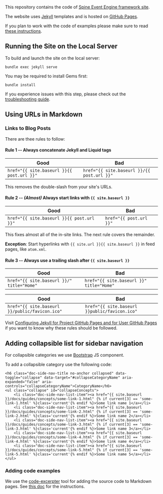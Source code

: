 This repository contains the code of [Spine Event Engine framework site](https://spine.io).

The website uses [Jekyll](https://jekyllrb.com/) templates and is 
hosted on [GitHub Pages](https://pages.github.com/). 

If you plan to work with the code of examples please make sure
to read [these instructions](EXAMPLES.md).

## Running the Site on the Local Server

To build and launch the site on the local server:
```
bundle exec jekyll serve
```
You may be required to install Gems first:
```
bundle install
```
If you experience issues with this step, please check out the [troubleshooting guide](TROUBLESHOOTING.md).

## Using URLs in Markdown

### Links to Blog Posts

There are thee rules to follow:

#### Rule 1 -- Always concatenate Jekyll and Liquid tags

| Good                                      | Bad                                        |
|-------------------------------------------|--------------------------------------------|
| `href="{{ site.baseurl }}{{ post.url }}"` | `href="{{ site.baseurl }}/{{ post.url }}"` |

This removes the double-slash from your site's URLs.

#### Rule 2 -- *(Almost)* Always start links with `{{ site.baseurl }}`

| Good                                      | Bad                     |
|-------------------------------------------|-------------------------|
| `href="{{ site.baseurl }}{{ post.url }}"` | `href="{{ post.url }}"` |

This fixes almost all of the in-site links. The next rule covers the remainder.

**Exception**: Start hyperlinks with `{{ site.url }}{{ site.baseurl }}` in feed pages, like `atom.xml`.

#### Rule 3 -- Always use a trailing slash after `{{ site.baseurl }}`

| Good                                      | Bad                                      |
|-------------------------------------------|------------------------------------------|
| `href="{{ site.baseurl }}/" title="Home"` | `href="{{ site.baseurl }}" title="Home"` |

| Good                                           | Bad                                           |
|------------------------------------------------|-----------------------------------------------|
| `href="{{ site.baseurl }}/public/favicon.ico"` | `href="{{ site.baseurl }}public/favicon.ico"` |


Visit [Configuring Jekyll for Project GitHub Pages and for User GitHub Pages](http://downtothewire.io/2015/08/15/configuring-jekyll-for-user-and-project-github-pages/) if you want to know why these rules should be followed.

## Adding collapsible list for sidebar navigation

For collapsible categories we use [Bootstrap](https://getbootstrap.com/docs/3.3/javascript/#collapse) JS component.

To add a collapsible category use the following code:
```
<h6 class="doc-side-nav-title no-anchor collapsed" data-toggle="collapse" data-target="#collapseCategoryName" aria-expanded="false" aria-controls="collapseCategoryName">CategoryName</h6>
<ul class="collapse" id="collapseConcepts">
    <li class="doc-side-nav-list-item"><a href="{{ site.baseurl }}/docs/guides/concepts/some-link-1.html" {% if current[3] == 'some-link-1.html' %}class='current'{% endif %}>Some link name 1</a></li>
    <li class="doc-side-nav-list-item"><a href="{{ site.baseurl }}/docs/guides/concepts/some-link-2.html" {% if current[3] == 'some-link-2.html' %}class='current'{% endif %}>Some link name 2</a></li>
    <li class="doc-side-nav-list-item"><a href="{{ site.baseurl }}/docs/guides/concepts/some-link-3.html" {% if current[3] == 'some-link-3.html' %}class='current'{% endif %}>Some link name 3</a></li>
    <li class="doc-side-nav-list-item"><a href="{{ site.baseurl }}/docs/guides/concepts/some-link-4.html" {% if current[3] == 'some-link-4.html' %}class='current'{% endif %}>Some link name 4</a></li>
    <li class="doc-side-nav-list-item"><a href="{{ site.baseurl }}/docs/guides/concepts/some-link-5.html" {% if current[3] == 'some-link-5.html' %}class='current'{% endif %}>Some link name 5</a></li>
</ul>
```

### Adding code examples

We use the [code-excerpter](https://github.com/chalin/code_excerpter) tool for adding the source
code to Markdown pages. See [this doc](_samples/README.md) for the instructions.

